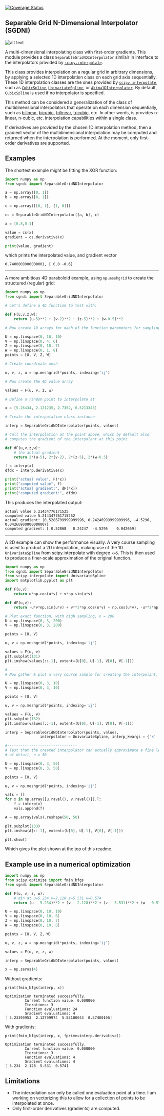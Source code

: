 [![Coverage Status](https://coveralls.io/repos/github/thearn/SGNDI/badge.svg?branch=master)](https://coveralls.io/github/thearn/SGNDI?branch=master)

Separable Grid N-Dimensional Interpolator (SGDNI)
-------------------------------------------------

![alt text](example.png "Example interpolation")

A multi-dimensional interpolating class with first-order gradients.
This module provides a class `SeparableGridNDInterpolator` similair in
interface to the interpolators provided by [`scipy.interpolate`](https://docs.scipy.org/doc/scipy/reference/interpolate.html).

This class provides interpolation on a regular grid in arbitrary dimensions, by applying
a selected 1D interpolation class on each grid axis sequentially. These
1D interpolation classes are the ones provided by [`scipy.interpolate`](https://docs.scipy.org/doc/scipy/reference/interpolate.html), such
as [`CubicSpline`](https://docs.scipy.org/doc/scipy/reference/generated/scipy.interpolate.CubicSpline.html#scipy.interpolate.CubicSpline), [`UnivariateSpline`](https://docs.scipy.org/doc/scipy/reference/generated/scipy.interpolate.UnivariateSpline.html#scipy.interpolate.UnivariateSpline), or [`Akima1DInterpolator`](https://docs.scipy.org/doc/scipy/reference/generated/scipy.interpolate.Akima1DInterpolator.html#scipy.interpolate.Akima1DInterpolator). By default, `CubicSpline` is used if no interpolator is specified.

This method can be considered a generalization of the class of multidimensional interpolators that operate on each dimension sequentially, such as [bilinear](https://en.wikipedia.org/wiki/Bilinear_interpolation), [bicubic](https://en.wikipedia.org/wiki/Bicubic_interpolation), [trilinear](https://en.wikipedia.org/wiki/Trilinear_interpolation), [tricubic](https://en.wikipedia.org/wiki/Tricubic_interpolation), etc. In other words, is provides n-linear, n-cubic, etc. interpolation capabilities within a single class.

If derivatives are provided by the chosen 1D interpolation method, then
a gradient vector of the multidimensional interpolation may be computed
and returned when the interpolation is performed. At the moment, only
first-order derivatives are supported.

Examples
---------
The shortest example might be fitting the XOR function:

```python
import numpy as np
from sgndi import SeparableGridNDInterpolator

a = np.array([0, 1])
b = np.array([0, 1])

c = np.array([[0, 1], [1, 0]])

cs = SeparableGridNDInterpolator([a, b], c)

x = [0.8,0.1]

value = cs(x)
gradient = cs.derivative(x)

print(value, gradient)
```

which prints the interpolated value, and gradient vector

```0.7400000000000001, [ 0.8 -0.6]```

-------------------

A more ambitious 4D paraboloid example, using `np.meshgrid` to create the structured (regular) grid:


```python
import numpy as np
from sgndi import SeparableGridNDInterpolator

# Let's define a 4D function to test with:

def F(u,v,z,w):
	return (u-5)**2 + (v-2)**2 + (z-5)**2 + (w-0.5)**2

# Now create 1D arrays for each of the function parameters for sampling.

U = np.linspace(0, 10, 10)
V = np.linspace(0, 4, 6)
Z = np.linspace(0, 10, 7)
W = np.linspace(0, 1, 8)
points = [U, V, Z, W]

# Create coordinate mesh

u, v, z, w = np.meshgrid(*points, indexing='ij')

# Now create the 4D value array

values = F(u, v, z, w)

# Define a random point to interpolate at

x = [5.26434, 2.121235, 2.7352, 0.5213345]

# Create the interpolation class instance

interp = SeparableGridNDInterpolator(points, values)

# Call the interpolation at the point above, which by default also
# computes the gradient of the interpolant at this point

def dF(u,v,z,w):
	# the actual gradient
	return 2*(u-5), 2*(v-2), 2*(z-5), 2*(w-0.5)

f = interp(x)
dfdx = interp.derivative(x)

print("actual value", F(*x))
print("computed value", f)
print("actual gradient:", dF(*x))
print("computed gradient:", dfdx)
```

This produces the interpolated output:

```
actual value 5.21434776171525
computed value 5.214347761715252
actual gradient: (0.5286799999999996, 0.24246999999999996, -4.5296, 0.04266900000000007)
computed gradient: [ 0.52868   0.24247  -4.5296    0.042669]
```

---------------------------------

A 2D example can show the performance visually. A very course sampling is used to product a 2D interpolation, making use of the 1D `UnivariateSpline` from scipy.interpolate with degree `k=5`. This is then used to produce a finer-scale approximation of the original function.

```python
import numpy as np
from sgndi import SeparableGridNDInterpolator
from scipy.interpolate import UnivariateSpline
import matplotlib.pyplot as plt

def F(u,v):
    return u*np.cos(u*v) + v*np.sin(u*v)

def dF(u,v):
    return -u*v*np.sin(u*v) + v**2*np.cos(u*v) + np.cos(u*v), -u**2*np.sin(u*v) + u*v*np.cos(u*v) + np.sin(u*v)

# Plot exact function, with high sampling, n = 200
U = np.linspace(0, 3, 200)
V = np.linspace(0, 3, 200)

points = [U, V]

u, v = np.meshgrid(*points, indexing='ij')

values = F(u, v)
plt.subplot(131)
plt.imshow(values[::-1], extent=(U[0], U[-1], V[0], V[-1]))

#--------------------------------
# Now gather & plot a very course sample for creating the interpolant, n = 10

U = np.linspace(0, 3, 10)
V = np.linspace(0, 3, 10)

points = [U, V]

u, v = np.meshgrid(*points, indexing='ij')

values = F(u, v)
plt.subplot(132)
plt.imshow(values[::-1], extent=(U[0], U[-1], V[0], V[-1]))

interp = SeparableGridNDInterpolator(points, values,
				interpolator = UnivariateSpline, interp_kwargs = {'k' : 5})

#--------------------------------
# Test that the created interpolator can actually approximate a fine level
# of detail, n = 50

U = np.linspace(0, 3, 50)
V = np.linspace(0, 3, 50)

points = [U, V]

u, v = np.meshgrid(*points, indexing='ij')

vals = []
for x in np.array([u.ravel(), v.ravel()]).T:
    f = interp(x)
    vals.append(f)

A = np.array(vals).reshape(50, 50)

plt.subplot(133)
plt.imshow(A[::-1], extent=(U[0], U[-1], V[0], V[-1]))

plt.show()
```

Which gives the plot shown at the top of this readme.

Example use in a numerical optimization
------------------------------
```python
import numpy as np
from scipy.optimize import fmin_bfgs
from sgndi import SeparableGridNDInterpolator

def F(u, v, z, w):
    # min at u=5.234 v=2.128 z=5.531 w=0.574
    return (u - 5.234)**2 + (v - 2.128)**2 + (z - 5.531)**2 + (w - 0.574)**2

U = np.linspace(0, 10, 10)
V = np.linspace(0, 10, 6)
Z = np.linspace(0, 10, 7)
W = np.linspace(0, 10, 8)

points = [U, V, Z, W]

u, v, z, w = np.meshgrid(*points, indexing='ij')

values = F(u, v, z, w)

interp = SeparableGridNDInterpolator(points, values)

x = np.zeros(4)
```

Without gradients:
```
print(fmin_bfgs(interp, x))
```

```
Optimization terminated successfully.
         Current function value: 0.000000
         Iterations: 3
         Function evaluations: 24
         Gradient evaluations: 4
[ 5.23399953  2.12799974  5.53100043  0.57400106]
```

With gradients:
```
print(fmin_bfgs(interp, x, fprime=interp.derivative))
```

```
Optimization terminated successfully.
         Current function value: 0.000000
         Iterations: 3
         Function evaluations: 4
         Gradient evaluations: 4
[ 5.234  2.128  5.531  0.574]
```

Limitations
------------
- The interpolation can only be called one evaluation point at a time. I am working
on vectorizing this to allow for a collection of points to be interpolated at once.
- Only first-order derivatives (gradients) are computed.


